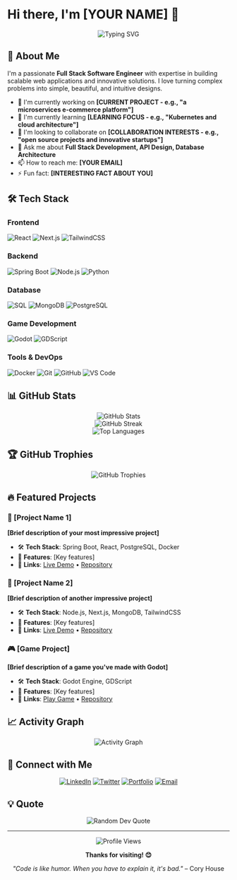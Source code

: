 # Hi there, I'm [YOUR NAME] 👋

<div align="center">
  <img src="https://readme-typing-svg.herokuapp.com?font=Fira+Code&pause=1000&color=36BCF7&center=true&vCenter=true&width=435&lines=Full+Stack+Software+Engineer;Always+learning+new+things;Building+amazing+applications" alt="Typing SVG" />
</div>

## 🚀 About Me

I'm a passionate **Full Stack Software Engineer** with expertise in building scalable web applications and innovative solutions. I love turning complex problems into simple, beautiful, and intuitive designs.

- 🔭 I'm currently working on **[CURRENT PROJECT - e.g., "a microservices e-commerce platform"]**
- 🌱 I'm currently learning **[LEARNING FOCUS - e.g., "Kubernetes and cloud architecture"]**
- 👯 I'm looking to collaborate on **[COLLABORATION INTERESTS - e.g., "open source projects and innovative startups"]**
- 💬 Ask me about **Full Stack Development, API Design, Database Architecture**
- 📫 How to reach me: **[YOUR EMAIL]**
- ⚡ Fun fact: **[INTERESTING FACT ABOUT YOU]**

## 🛠️ Tech Stack

### Frontend
![React](https://img.shields.io/badge/React-20232A?style=for-the-badge&logo=react&logoColor=61DAFB)
![Next.js](https://img.shields.io/badge/Next.js-000000?style=for-the-badge&logo=nextdotjs&logoColor=white)
![TailwindCSS](https://img.shields.io/badge/Tailwind_CSS-38B2AC?style=for-the-badge&logo=tailwind-css&logoColor=white)

### Backend
![Spring Boot](https://img.shields.io/badge/Spring_Boot-6DB33F?style=for-the-badge&logo=spring-boot&logoColor=white)
![Node.js](https://img.shields.io/badge/Node.js-43853D?style=for-the-badge&logo=node.js&logoColor=white)
![Python](https://img.shields.io/badge/Python-3776AB?style=for-the-badge&logo=python&logoColor=white)

### Database
![SQL](https://img.shields.io/badge/SQL-4479A1?style=for-the-badge&logo=mysql&logoColor=white)
![MongoDB](https://img.shields.io/badge/MongoDB-4EA94B?style=for-the-badge&logo=mongodb&logoColor=white)
![PostgreSQL](https://img.shields.io/badge/PostgreSQL-316192?style=for-the-badge&logo=postgresql&logoColor=white)

### Game Development
![Godot](https://img.shields.io/badge/Godot-478CBF?style=for-the-badge&logo=godot-engine&logoColor=white)
![GDScript](https://img.shields.io/badge/GDScript-478CBF?style=for-the-badge&logo=godot-engine&logoColor=white)

### Tools & DevOps
![Docker](https://img.shields.io/badge/Docker-2496ED?style=for-the-badge&logo=docker&logoColor=white)
![Git](https://img.shields.io/badge/Git-F05032?style=for-the-badge&logo=git&logoColor=white)
![GitHub](https://img.shields.io/badge/GitHub-181717?style=for-the-badge&logo=github&logoColor=white)
![VS Code](https://img.shields.io/badge/VS_Code-007ACC?style=for-the-badge&logo=visual-studio-code&logoColor=white)

## 📊 GitHub Stats

<div align="center">
  <img src="https://github-readme-stats.vercel.app/api?username=[YOUR_GITHUB_USERNAME]&show_icons=true&theme=tokyonight&hide_border=true&count_private=true" alt="GitHub Stats" />
</div>

<div align="center">
  <img src="https://github-readme-streak-stats.herokuapp.com/?user=[YOUR_GITHUB_USERNAME]&theme=tokyonight&hide_border=true" alt="GitHub Streak" />
</div>

<div align="center">
  <img src="https://github-readme-stats.vercel.app/api/top-langs/?username=[YOUR_GITHUB_USERNAME]&layout=compact&theme=tokyonight&hide_border=true" alt="Top Languages" />
</div>

## 🏆 GitHub Trophies

<div align="center">
  <img src="https://github-profile-trophy.vercel.app/?username=[YOUR_GITHUB_USERNAME]&theme=tokyonight&no-frame=true&no-bg=true&margin-w=4" alt="GitHub Trophies" />
</div>

## 🔥 Featured Projects

### 🌟 [Project Name 1]
**[Brief description of your most impressive project]**
- 🛠️ **Tech Stack**: Spring Boot, React, PostgreSQL, Docker
- 🚀 **Features**: [Key features]
- 🔗 **Links**: [Live Demo](URL) • [Repository](URL)

### 🌟 [Project Name 2]
**[Brief description of another impressive project]**
- 🛠️ **Tech Stack**: Node.js, Next.js, MongoDB, TailwindCSS
- 🚀 **Features**: [Key features]
- 🔗 **Links**: [Live Demo](URL) • [Repository](URL)

### 🎮 [Game Project]
**[Brief description of a game you've made with Godot]**
- 🛠️ **Tech Stack**: Godot Engine, GDScript
- 🚀 **Features**: [Key features]
- 🔗 **Links**: [Play Game](URL) • [Repository](URL)

## 📈 Activity Graph

<div align="center">
  <img src="https://github-readme-activity-graph.vercel.app/graph?username=[YOUR_GITHUB_USERNAME]&theme=tokyo-night&hide_border=true" alt="Activity Graph" />
</div>

## 🤝 Connect with Me

<div align="center">
  
[![LinkedIn](https://img.shields.io/badge/LinkedIn-0077B5?style=for-the-badge&logo=linkedin&logoColor=white)](https://linkedin.com/in/[YOUR_LINKEDIN])
[![Twitter](https://img.shields.io/badge/Twitter-1DA1F2?style=for-the-badge&logo=twitter&logoColor=white)](https://twitter.com/[YOUR_TWITTER])
[![Portfolio](https://img.shields.io/badge/Portfolio-000000?style=for-the-badge&logo=About.me&logoColor=white)](https://[YOUR_PORTFOLIO_URL])
[![Email](https://img.shields.io/badge/Email-D14836?style=for-the-badge&logo=gmail&logoColor=white)](mailto:[YOUR_EMAIL])

</div>

## 💡 Quote

<div align="center">
  <img src="https://quotes-github-readme.vercel.app/api?type=horizontal&theme=tokyonight" alt="Random Dev Quote"/>
</div>

---

<div align="center">
  <img src="https://komarev.com/ghpvc/?username=[YOUR_GITHUB_USERNAME]&color=blueviolet&style=flat-square&label=Profile+Views" alt="Profile Views" />
</div>

<div align="center">
  
**Thanks for visiting! 😊**

*"Code is like humor. When you have to explain it, it's bad."* – Cory House

</div>
